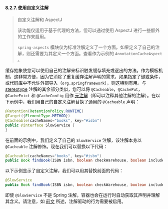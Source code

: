 #### 8.2.7. 使用自定义注解

> 自定义注解和 AspectJ
>
> 该功能仅适用于基于代理的方法，但可以通过使用 AspectJ 进行一些额外的工作来启用。
>
> `spring-aspects` 模块仅为标准注解定义了一个方面。如果定义了自己的注解，则还需要为其定义一个方面。查看作为示例的 `AnnotationCacheAspect` 。

缓存抽象使您可以使用自己的注解来标识触发缓存填充或逐出的方法。作为模板机制，这非常方便，因为它消除了重复缓存注解声明的需求，如果指定了键或条件，或代码库中不允许外部导入（`org.springframework`），则这特别有用。与 [stereotype](https://docs.spring.io/spring/docs/5.1.9.RELEASE/spring-framework-reference/core.html#beans-stereotype-annotations) 注解的其余部分类似，您可以将 `@Cacheable`，`@CachePut`，`@CacheEvict` 和 `@CacheConfig` 用作 [元注解](https://docs.spring.io/spring/docs/5.1.9.RELEASE/spring-framework-reference/core.html#beans-meta-annotations)（即可以注释其他注解的注解）。在以下示例中，我们用自己的自定义注解替换了通用的 `@Cacheable` 声明：

```java
@Retention(RetentionPolicy.RUNTIME)
@Target({ElementType.METHOD})
@Cacheable(cacheNames="books", key="#isbn")
public @interface SlowService {
}
```

在前面的示例中，我们定义了自己的 `SlowService` 注解，该注解本身以 `@Cacheable` 注解修饰。现在我们可以替换以下代码：

```java
@Cacheable(cacheNames="books", key="#isbn")
public Book findBook(ISBN isbn, boolean checkWarehouse, boolean includeUsed)
```

以下示例显示了自定义注解，我们可以用其替换前面的代码：

```java
@SlowService
public Book findBook(ISBN isbn, boolean checkWarehouse, boolean includeUsed)
```

即使 `@SlowService` 不是 Spring 注解，容器也会在运行时自动获取其声明并理解其含义。请注意，如 [前文](https://docs.spring.io/spring/docs/5.1.9.RELEASE/spring-framework-reference/integration.html#cache-annotation-enable) 所述，注解驱动的行为需要被启用。

